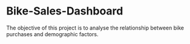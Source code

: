 # Bike-Sales-Dashboard
The objective of this project is to analyse the relationship between bike purchases and demographic factors.

